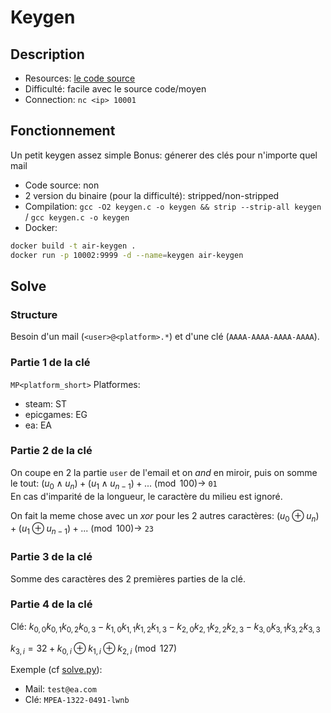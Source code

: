 # Keygen

## Description

- Resources: [le code source](src/keygen.c)
- Difficulté: facile avec le source code/moyen
- Connection: `nc <ip> 10001`

## Fonctionnement

Un petit keygen assez simple
Bonus: génerer des clés pour n'importe quel mail

- Code source: non
- 2 version du binaire (pour la difficulté): stripped/non-stripped
- Compilation: `gcc -O2 keygen.c -o keygen && strip --strip-all keygen` / `gcc keygen.c -o keygen`
- Docker: 
```bash
docker build -t air-keygen .
docker run -p 10002:9999 -d --name=keygen air-keygen
```

## Solve

### Structure
Besoin d'un mail (`<user>@<platform>.*`) et d'une clé (`AAAA-AAAA-AAAA-AAAA`).

### Partie 1 de la clé

`MP<platform_short>`
Platformes:
- steam: ST
- epicgames: EG
- ea: EA

### Partie 2 de la clé

On coupe en 2 la partie `user` de l'email et on *and* en miroir, puis on somme le tout:
$(u_0 \land u_n) + (u_1 \land u_{n-1}) + ... \pmod{100} \rightarrow$ `01`<br>
En cas d'imparité de la longueur, le caractère du milieu est ignoré.

On fait la meme chose avec un *xor* pour les 2 autres caractères:
$(u_0 \oplus u_n) + (u_1 \oplus u_{n-1}) + ... \pmod{100} \rightarrow$ `23`

### Partie 3 de la clé

Somme des caractères des 2 premières parties de la clé.

### Partie 4 de la clé

Clé: $k_{0,0}k_{0,1}k_{0,2}k_{0,3}-k_{1,0}k_{1,1}k_{1,2}k_{1,3}-k_{2,0}k_{2,1}k_{2,2}k_{2,3}-k_{3,0}k_{3,1}k_{3,2}k_{3,3}$

$k_{3,i} = 32 + k_{0,i} \oplus k_{1,i} \oplus k_{2,i} \pmod{127}$ 

Exemple (cf [solve.py](solve.py)): 
- Mail: `test@ea.com`
- Clé: `MPEA-1322-0491-lwnb`